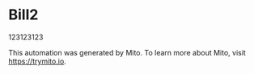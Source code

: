 
# Bill2

123123123

This automation was generated by Mito. To learn more about Mito, visit https://trymito.io.
